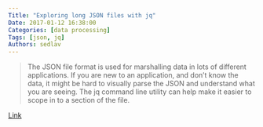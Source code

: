 ```yaml
---
Title: "Exploring long JSON files with jq"
Date: 2017-01-12 16:38:00
Categories: [data processing]
Tags: [json, jq]
Authors: sedlav
---
```


> The JSON file format is used for marshalling data in lots of different applications. If you are new to an application, and don’t know the data, it might be hard to visually parse the JSON and understand what you are seeing.  The jq command line utility can help make it easier to scope in to a section of the file.

[Link](http://adam.younglogic.com/2017/01/exploring-jq/)
